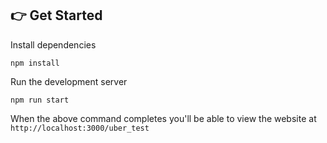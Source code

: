 
## 👉 Get Started
Install dependencies
```
npm install
```



Run the development server
```
npm run start
```
When the above command completes you'll be able to view the website at `http://localhost:3000/uber_test`












  